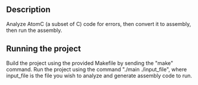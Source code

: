 
## Description
Analyze AtomC (a subset of C) code for errors, then convert it to assembly, then run the assembly.

## Running the project
Build the project using the provided Makefile by sending the "make" command. 
Run the project using the command "./main ./input_file", where input_file is the file you wish to analyze and generate assembly code to run.
